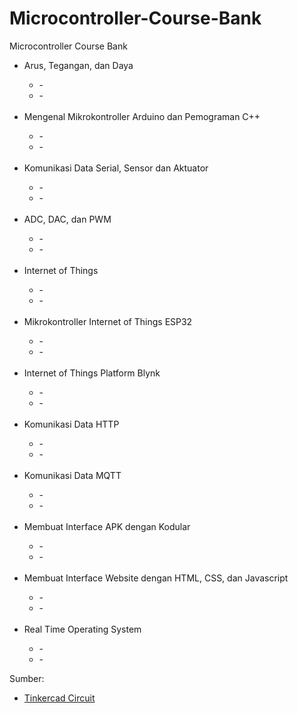 # Microcontroller-Course-Bank
Microcontroller Course Bank

<ul>
  <li>Arus, Tegangan, dan Daya</li>
  <ul>
    <li>-</li>
    <li>-</li>
  </ul>
  <br>
  <li>Mengenal Mikrokontroller Arduino dan Pemograman C++</li>
  <ul>
    <li>-</li>
    <li>-</li>
  </ul>
  <br>
  <li>Komunikasi Data Serial, Sensor dan Aktuator</li>
  <ul>
    <li>-</li>
    <li>-</li>
  </ul>
  <br>
  <li>ADC, DAC, dan PWM</li>
  <ul>
    <li>-</li>
    <li>-</li>
  </ul>
  <br>
  <li>Internet of Things</li>
  <ul>
    <li>-</li>
    <li>-</li>
  </ul>
  <br>
  <li>Mikrokontroller Internet of Things ESP32</li>
  <ul>
    <li>-</li>
    <li>-</li>
  </ul>
  <br>
  <li>Internet of Things Platform Blynk</li>
  <ul>
    <li>-</li>
    <li>-</li>
  </ul>
  <br>
  <li>Komunikasi Data HTTP</li>
  <ul>
    <li>-</li>
    <li>-</li>
  </ul>
  <br>
  <li>Komunikasi Data MQTT</li>
  <ul>
    <li>-</li>
    <li>-</li>
  </ul>
  <br>
  <li>Membuat Interface APK dengan Kodular</li>
  <ul>
    <li>-</li>
    <li>-</li>
  </ul>
  <br>
  <li>Membuat Interface Website dengan HTML, CSS, dan Javascript</li>
  <ul>
    <li>-</li>
    <li>-</li>
  </ul>
  <br>
  <li>Real Time Operating System</li>
  <ul>
    <li>-</li>
    <li>-</li>
  </ul>
</ul>

<p>Sumber:</p>
<ul>
  <li><a href="https://www.tinkercad.com/users/fLJ4Cr1QCXa?type=circuits">Tinkercad Circuit</a></li>
</ul>
